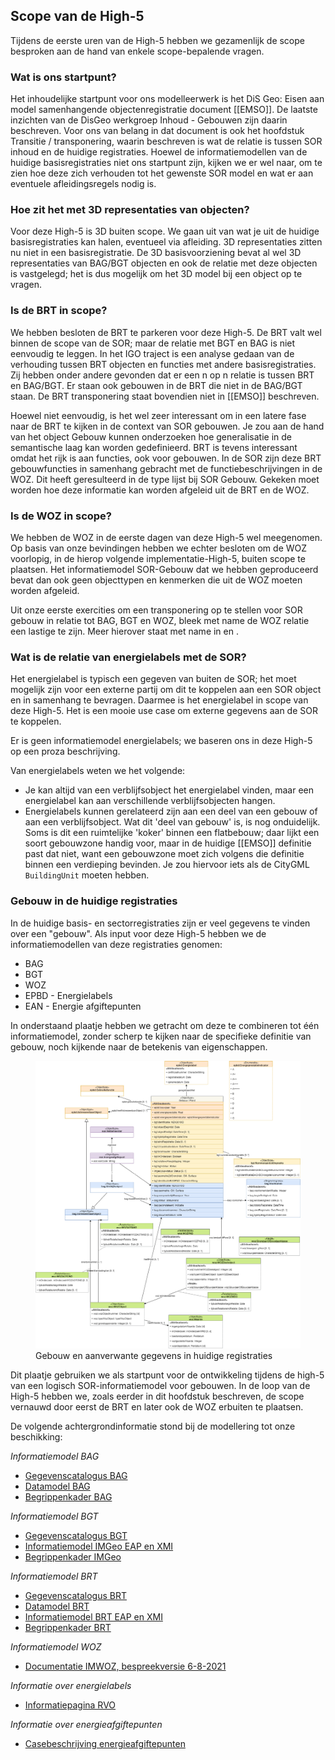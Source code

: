 ## Scope van de High-5

Tijdens de eerste uren van de High-5 hebben we gezamenlijk de scope besproken aan de hand van enkele scope-bepalende vragen. 

### Wat is ons startpunt?
Het inhoudelijke startpunt voor ons modelleerwerk is het DiS Geo: Eisen aan model samenhangende objectenregistratie document [[EMSO]]. De laatste inzichten van de DisGeo werkgroep Inhoud - Gebouwen zijn daarin beschreven. Voor ons van belang in dat document is ook het hoofdstuk Transitie / transponering, waarin beschreven is wat de relatie is tussen SOR inhoud en de huidige registraties. Hoewel de informatiemodellen van de huidige basisregistraties niet ons startpunt zijn, kijken we er wel naar, om te zien hoe deze zich verhouden tot het gewenste SOR model en wat er aan eventuele afleidingsregels nodig is.

### Hoe zit het met 3D representaties van objecten?
Voor deze High-5 is 3D buiten scope. We gaan uit van wat je uit de huidige basisregistraties kan halen, eventueel via afleiding. 3D representaties zitten nu niet in een basisregistratie. De 3D basisvoorziening bevat al wel 3D representaties van BAG/BGT objecten en ook de relatie met deze objecten is vastgelegd; het is dus mogelijk om het 3D model bij een object op te vragen. 

### Is de BRT in scope?
We hebben besloten de BRT te parkeren voor deze High-5. De BRT valt wel binnen de scope van de SOR; maar de relatie met BGT en BAG is niet eenvoudig te leggen. In het IGO traject is een analyse gedaan van de verhouding tussen BRT objecten en functies met andere basisregistraties. Zij hebben onder andere  gevonden dat er een n op n relatie is tussen BRT en BAG/BGT. Er staan ook gebouwen in de BRT die niet in de BAG/BGT staan. De BRT transponering staat bovendien niet in [[EMSO]] beschreven.

Hoewel niet eenvoudig, is het wel zeer interessant om in een latere fase naar de BRT te kijken in de context van SOR gebouwen. Je zou aan de hand van het object Gebouw kunnen onderzoeken hoe generalisatie in de semantische laag kan worden gedefinieerd. BRT is tevens interessant omdat het rijk is aan functies, ook voor gebouwen. In de SOR zijn deze BRT gebouwfuncties in samenhang gebracht met de functiebeschrijvingen in de WOZ. Dit heeft geresulteerd in de type lijst bij SOR Gebouw. Gekeken moet worden hoe deze informatie kan worden afgeleid uit de BRT en de WOZ. 

### Is de WOZ in scope? 
We hebben de WOZ in de eerste dagen van deze High-5 wel meegenomen. Op basis van onze bevindingen hebben we echter besloten om de WOZ voorlopig, in de hierop volgende implementatie-High-5, buiten scope te plaatsen. Het  informatiemodel SOR-Gebouw dat we hebben geproduceerd bevat dan ook geen objecttypen en kenmerken die uit de WOZ moeten worden afgeleid. 

Uit onze eerste exercities om een transponering op te stellen voor SOR gebouw in relatie tot BAG, BGT en WOZ, bleek met name de WOZ relatie een lastige te zijn. Meer hierover staat met name in [](#gebouw-vertaalspecificatie) en [](#gebouwzone-vertaalspecificatie).

### Wat is de relatie van energielabels met de SOR?
Het energielabel is typisch een gegeven van buiten de SOR; het moet mogelijk zijn voor een externe partij om dit te koppelen aan een SOR object en in samenhang te bevragen. Daarmee is het energielabel in scope van deze High-5. Het is een mooie use case om externe gegevens aan de SOR te koppelen.

Er is geen informatiemodel energielabels; we baseren ons in deze High-5 op een proza beschrijving. 

Van energielabels weten we het volgende: 
- Je kan altijd van een verblijfsobject het energielabel vinden, maar een energielabel kan aan verschillende verblijfsobjecten hangen. 
- Energielabels kunnen gerelateerd zijn aan een deel van een gebouw of aan een verblijfsobject. Wat dit 'deel van gebouw' is, is nog onduidelijk. Soms is dit een ruimtelijke 'koker' binnen een flatbebouw; daar lijkt een soort gebouwzone handig voor, maar in de huidige [[EMSO]] definitie past dat niet, want een gebouwzone moet zich volgens die definitie binnen een verdieping bevinden. Je zou hiervoor iets als de CityGML `BuildingUnit` moeten hebben.

### Gebouw in de huidige registraties

In de huidige basis- en sectorregistraties zijn er veel gegevens te vinden over een "gebouw". Als input voor deze High-5 hebben we de informatiemodellen van deze registraties genomen:
* BAG
* BGT
* WOZ
* EPBD - Energielabels
* EAN - Energie afgiftepunten

 In onderstaand plaatje hebben we getracht om deze te combineren tot één informatiemodel, zonder scherp te kijken naar de specifieke definitie van gebouw, noch kijkende naar de betekenis van eigenschappen.

<figure id="gebouw-huidige-registraties">
  <img src="media/gebouw-gegevens.drawio.png" alt="gebouw-huidige-registraties">
  <figcaption>Gebouw en aanverwante gegevens in huidige registraties</figcaption>
</figure>

Dit plaatje gebruiken we als startpunt voor de ontwikkeling tijdens de high-5 van een logisch SOR-informatiemodel voor gebouwen. In de loop van de High-5 hebben we, zoals eerder in dit hoofdstuk beschreven, de scope vernauwd door eerst de BRT en later ook de WOZ erbuiten te plaatsen. 

De volgende achtergrondinformatie stond bij de modellering tot onze beschikking:

*Informatiemodel BAG*

- [Gegevenscatalogus BAG](https://www.geobasisregistraties.nl/documenten/publicatie/2018/03/12/catalogus-2018)
- [Datamodel BAG](https://bag.basisregistraties.overheid.nl/datamodel)
- [Begrippenkader BAG](https://bag.basisregistraties.overheid.nl/resource?subject=https://bag.basisregistraties.overheid.nl/doc/begrippenkader/bag)

*Informatiemodel BGT*

- [Gegevenscatalogus BGT](https://docs.geostandaarden.nl/imgeo/catalogus/bgt/)
- [Informatiemodel IMGeo EAP en XMI](https://register.geostandaarden.nl/informatiemodel/imgeo/2.2/)
- [Begrippenkader IMGeo](https://definities.geostandaarden.nl/imgeo)

*Informatiemodel BRT*

- [Gegevenscatalogus BRT](https://www.kadaster.nl/-/brt-catalogus-productspecificaties)
- [Datamodel BRT](https://brt.basisregistraties.overheid.nl/datamodel)
- [Informatiemodel BRT EAP en XMI](https://register.geostandaarden.nl/informatiemodel/imbrt/1.2.3/)
- [Begrippenkader BRT](https://brt.basisregistraties.overheid.nl/resource?subject=https://brt.basisregistraties.overheid.nl/doc/begrippenkader/top10nl)

*Informatiemodel WOZ*

- [Documentatie IMWOZ, bespreekversie 6-8-2021](https://imvertor-tst.armatiek.nl/modellen/IMWOZ/IMWOZ.html)

*Informatie over energielabels*

- [Informatiepagina RVO](https://www.rvo.nl/onderwerpen/duurzaam-ondernemen/gebouwen/hulpmiddelen-tools-en-inspiratie-gebouwen/ep-online)

*Informatie over energieafgiftepunten*

- [Casebeschrijving energieafgiftepunten](https://github.com/Geonovum/disgeo-demo-3a/blob/main/energieafgiftepunten/afgiftepunten.md)
